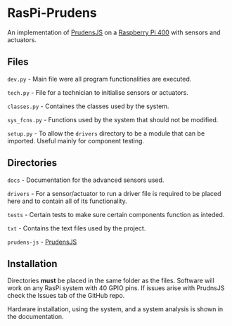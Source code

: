 # RasPi-Prudens 
An implementation of [PrudensJS](https://github.com/VMarkos/prudens-js) on a [Raspberry Pi 400](https://www.raspberrypi.com/products/raspberry-pi-400/) with sensors and actuators. 

## Files

```dev.py``` - Main file were all program functionalities are executed.

```tech.py``` - File for a technician to initialise sensors or actuators.

```classes.py``` - Containes the classes used by the system.

```sys_fcns.py``` -  Functions used by the system that should not be modified.

```setup.py``` -  To allow the ```drivers``` directory to be a module that can be imported. Useful mainly for component testing.

## Directories

```docs``` - Documentation for the advanced sensors used. 

```drivers``` - For a sensor/actuator to run a driver file is required to be placed here and to contain all of its functionality.  

```tests``` - Certain tests to make sure certain components function as inteded.

```txt``` - Contains the text files used by the project.

```prudens-js``` - [PrudensJS](https://github.com/VMarkos/prudens-js)



## Installation
Directories **must** be placed in the same folder as the files. Software will work on any RasPi system with 40 GPIO pins. If issues arise with PrudnsJS check the Issues tab of the GitHub repo.

Hardware installation, using the system, and a system analysis is shown in the documentation.

